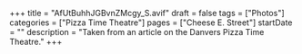 +++
title = "AfUtBuhhJGBvnZMcgy_S.avif"
draft = false
tags = ["Photos"]
categories = ["Pizza Time Theatre"]
pages = ["Cheese E. Street"]
startDate = ""
description = "Taken from an article on the Danvers Pizza Time Theatre."
+++

